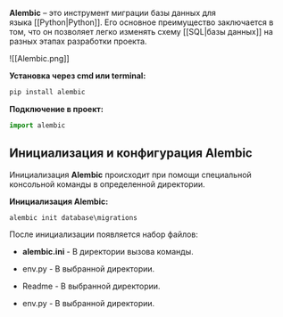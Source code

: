 **Alembic** – это инструмент миграции базы данных для языка [[Python|Python]]. Его основное преимущество заключается в том, что он позволяет легко изменять схему [[SQL|базы данных]] на разных этапах разработки проекта.

![[Alembic.png]]

**Установка через cmd или terminal:**

```Python
pip install alembic
```

**Подключение в проект:**

```Python
import alembic
```

## Инициализация и конфигурация Alembic

Инициализация **Alembic** происходит при помощи специальной консольной команды в определенной директории.

**Инициализация Alembic:**

```Python
alembic init database\migrations
```

После инициализации появляется набор файлов:

- **alembic.ini** - В директории вызова команды.

- env.py - В выбранной директории.

- Readme - В выбранной директории.

- env.py - В выбранной директории.